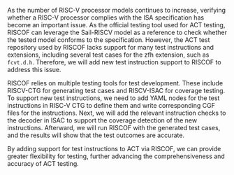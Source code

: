 As the number of RISC-V processor models continues to increase, verifying whether a RISC-V processor complies with the ISA specification has become an important issue. As the official testing tool used for ACT testing, RISCOF can leverage the Sail-RISCV model as a reference to check whether the tested model conforms to the specification. However, the ACT test repository used by RISCOF lacks support for many test instructions and extensions, including several test cases for the zfh extension, such as `fcvt.d.h`. Therefore, we will add new test instruction support to RISCOF to address this issue.

RISCOF relies on multiple testing tools for test development. These include RISCV-CTG for generating test cases and RISCV-ISAC for coverage testing. To support new test instructions, we need to add YAML nodes for the test instructions in RISC-V CTG to define them and write corresponding CGF files for the instructions. Next, we will add the relevant instruction checks to the decoder in ISAC to support the coverage detection of the new instructions. Afterward, we will run RISCOF with the generated test cases, and the results will show that the test outcomes are accurate.

By adding support for test instructions to ACT via RISCOF, we can provide greater flexibility for testing, further advancing the comprehensiveness and accuracy of ACT testing.

